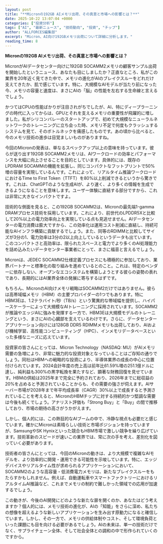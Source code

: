 ```yaml
---
layout: post
title: "**Micronの192GB AIメモリ出荷、その真意と市場への影響とは？**"
date: 2025-10-22 13:07:04 +0000
categories: ["投資分析"]
tags: ["AI", "最新ニュース", "技術動向", "投資", "チップ"]
author: "ALLFORCES編集部"
excerpt: "Micron、AI向け192GBメモリ出荷について詳細に分析します。"
reading_time: 8
---
```


**Micronの192GB AIメモリ出荷、その真意と市場への影響とは？**

MicronがAIデータセンター向けに192GB SOCAMM2メモリの顧客サンプル出荷を開始したというニュース、あなたも目にしましたか？正直なところ、私がこの業界を20年近く見てきた中で、メモリの進化がAIのブレイクスルーをどれだけ支えてきたか、肌で感じています。特に、大規模なAIモデルが当たり前になった今、メモリの容量と速度は、まさにAIの「脳」の性能を左右する生命線と言えるでしょう。

かつてはCPUの性能ばかりが注目されがちでしたが、AI、特にディープラーニングの時代に入ってからは、GPUとそれを支えるメモリの重要性が飛躍的に増しました。私がシリコンバレーのスタートアップで、初めて大規模なニューラルネットワークのトレーニングに立ち会った時、メモリ不足で何度もクラッシュするシステムを見て、そのボトルネックを痛感したものです。あの頃から比べると、今のメモリ技術の進歩は目覚ましいものがありますね。

今回のMicronの発表は、単なるスペックアップ以上の意味を持っています。彼らが送り出す192GB SOCAMM2メモリは、AIワークロードの効率とパフォーマンスを大幅に向上させることを目的としています。具体的には、既存のLPDRAM SOCAMMの機能を拡張し、同じコンパクトなフットプリントで50%増の容量を実現しているんです。これによって、リアルタイム推論ワークロードにおけるTime to First Token（TTFT）を80%以上削減できるというから驚きです。これは、ChatGPTのような生成AIが、より速く、より多くの情報を生成できるようになることを意味します。ユーザー体験に直結する部分ですから、これは非常に大きなインパクトですよ。

技術的な側面を見ると、この192GB SOCAMM2は、Micronの最先端1-gamma DRAMプロセス技術を採用しています。これにより、前世代のLPDDR5Xと比較して20%以上の電力効率向上を実現している点も見逃せません。AIデータセンターの電力消費は膨大ですから、この効率化は運用コスト削減に直結し、持続可能なAIインフラ構築に貢献するでしょう。また、同等のRDIMMと比較してサイズが3分の1、電力効率は3分の2以上向上しているというデータも出ています。このコンパクトさと高効率は、限られたスペースと電力でより多くのAI処理能力を詰め込みたいデータセンター事業者にとって、まさに福音と言えるでしょう。

Micronは、JEDEC SOCAMM2仕様定義プロセスにも積極的に参加しており、業界パートナーと標準化の取り組みを進めているとのこと。これは、特定のベンダーに依存しない、オープンなエコシステムを構築しようとする彼らの姿勢の表れであり、長期的にはAI業界全体の発展に寄与するはずです。

もちろん、MicronのAI向けメモリ戦略はSOCAMM2だけではありません。彼らは高帯域幅メモリ（HBM）の主要プロバイダーの1つでもあります。特にHBM3Eは、1.2テラバイト/秒（TB/s）という驚異的な帯域幅を提供し、ハイパースケーラーによって大規模なAIトレーニングに採用されています。SOCAMM2が推論やエッジAIに強みを発揮する一方で、HBM3Eは大規模モデルのトレーニングという、まさにAIの心臓部を支えているわけです。さらに、データセンターアプリケーション向けには128GB DDR5 RDIMMメモリも出荷しており、AIおよび機械学習、高性能コンピューティング（HPC）、インメモリデータベースといった多様なニーズに応えています。

投資家の皆さんにとっては、Micron Technology（NASDAQ: MU）がAIメモリ需要の急増により、非常に魅力的な投資対象となっていることはご存知の通りでしょう。同社はHBMへの戦略的な投資により、半導体業界の成長の中心に位置付けられています。2024会計年度の売上高は前年比61.59%増の251.1億ドルに達し、純利益も300%の黒字転換を果たすなど、顕著な財務回復を見せています。HBMの供給は2025年まで完全に予約されており、2026年までに総収益の20%を占めると予測されていることからも、その需要の強さが伺えます。AIサーバー市場が2028年まで年平均成長率（CAGR）30%以上で成長すると予測されていることを考えると、MicronのHBMチップに対する持続的かつ堅調な需要は今後も続くでしょう。アナリスト評価も「Strong Buy」と「Buy」の間で推移しており、市場の期待の高さがうかがえます。

しかし、個人的には、この熱狂的なAIブームの中で、冷静な視点も必要だと感じています。確かにMicronは素晴らしい技術と市場ポジションを持っていますが、SamsungやSK Hynixといった競合もHBM市場で激しい競争を繰り広げています。技術革新のスピードが速いこの業界では、常に次の手を考え、差別化を図っていく必要があります。

技術者の皆さんにとっては、今回のMicronの動きは、より大規模で複雑なAIモデルを、より効率的に開発・運用できる可能性を示唆しています。特に、エッジデバイスやリアルタイム性が求められるアプリケーションにおいて、SOCAMM2のような高容量・低消費電力メモリは、新たなブレイクスルーをもたらすかもしれません。例えば、自動運転車やスマートファクトリーにおけるリアルタイムAI推論など、これまでメモリの制約で難しかった領域での応用が加速するでしょう。

この動きが、今後のAI開発にどのような新たな扉を開くのか、あなたはどう考えますか？個人的には、メモリ技術の進化が、AIの「知能」をさらに深め、私たちの想像を超えるような新しいアプリケーションを生み出す原動力になると確信しています。しかし、その一方で、メモリの供給体制やコスト、そして環境負荷といった課題にも目を向ける必要があるでしょう。AIの未来は、単一の技術だけでなく、サプライチェーン全体、そして社会全体との調和の中で形作られていくのですから。

